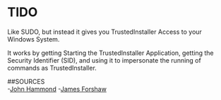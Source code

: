# TIDO
Like SUDO, but instead it gives you TrustedInstaller Access to your Windows System.

It works by getting Starting the TrustedInstaller Application, getting the Security Identifier (SID), and using it to impersonate the running of commands as TrustedInstaller.

##SOURCES <br>
-[John Hammond](https://youtu.be/Vj1uh89v-Sc?si=JcC8BQeUXD7k1BjV)
-[James Forshaw](https://www.tiraniddo.dev/2017/08/the-art-of-becoming-trustedinstaller.html)
